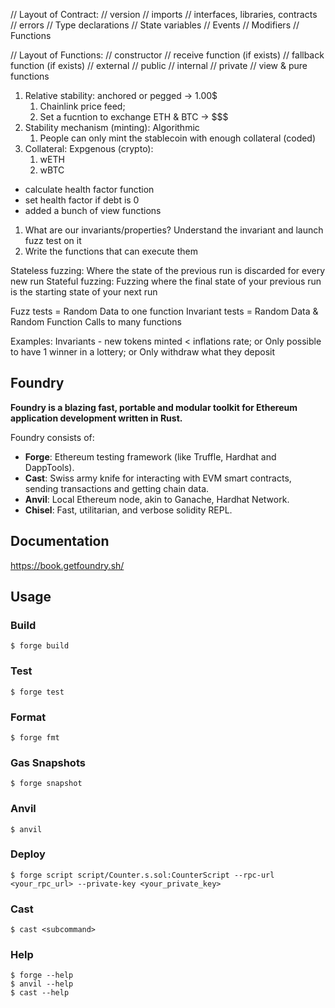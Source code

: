 // Layout of Contract:
// version
// imports
// interfaces, libraries, contracts
// errors
// Type declarations
// State variables
// Events
// Modifiers
// Functions

// Layout of Functions:
// constructor
// receive function (if exists)
// fallback function (if exists)
// external
// public
// internal
// private
// view & pure functions


1. Relative stability: anchored or pegged -> 1.00$
    1. Chainlink price feed;
    2. Set a fucntion to exchange  ETH & BTC -> $$$
2. Stability mechanism (minting): Algorithmic
    1. People can only mint the stablecoin with enough collateral (coded)
3. Collateral: Expgenous (crypto):
    1. wETH
    2. wBTC

- calculate health factor function
- set health factor if debt is 0
- added a bunch of view functions

1. What are our invariants/properties?
Understand the invariant and launch fuzz test on it
2. Write the functions that can execute them


Stateless fuzzing: Where the state of the previous run is discarded for every new run
Stateful fuzzing: Fuzzing where the final state of your previous run is the starting state of your next run

Fuzz tests = Random Data to one function
Invariant tests = Random Data & Random Function Calls to many functions

Examples:
Invariants - new tokens minted < inflations rate; or Only possible to have 1 winner in a lottery; or Only withdraw what they deposit



## Foundry

**Foundry is a blazing fast, portable and modular toolkit for Ethereum application development written in Rust.**

Foundry consists of:

-   **Forge**: Ethereum testing framework (like Truffle, Hardhat and DappTools).
-   **Cast**: Swiss army knife for interacting with EVM smart contracts, sending transactions and getting chain data.
-   **Anvil**: Local Ethereum node, akin to Ganache, Hardhat Network.
-   **Chisel**: Fast, utilitarian, and verbose solidity REPL.

## Documentation

https://book.getfoundry.sh/

## Usage

### Build

```shell
$ forge build
```

### Test

```shell
$ forge test
```

### Format

```shell
$ forge fmt
```

### Gas Snapshots

```shell
$ forge snapshot
```

### Anvil

```shell
$ anvil
```

### Deploy

```shell
$ forge script script/Counter.s.sol:CounterScript --rpc-url <your_rpc_url> --private-key <your_private_key>
```

### Cast

```shell
$ cast <subcommand>
```

### Help

```shell
$ forge --help
$ anvil --help
$ cast --help
```
